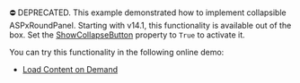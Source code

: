 ⛔ DEPRECATED. This example demonstrated how to implement collapsible ASPxRoundPanel. Starting with v14.1, this functionality is available out of the box. Set the <a href="https://docs.devexpress.com/AspNet/DevExpress.Web.ASPxRoundPanel.ShowCollapseButton">ShowCollapseButton</a> property to `True` to activate it. 

You can try this functionality in the following online demo:

- <a href="http://demos.devexpress.com/ASPxMultiUseControlsDemos/RoundPanel/LoadOnDemand.aspx">Load Content on Demand</a>
